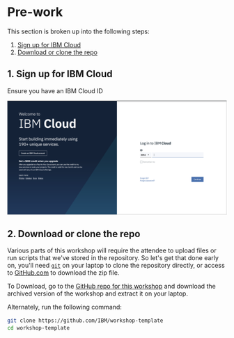 # Pre-work

This section is broken up into the following steps:

1. [Sign up for IBM Cloud](#1-sign-up-for-ibm-cloud)
1. [Download or clone the repo](#2-download-or-clone-the-repo)

## 1. Sign up for IBM Cloud

Ensure you have an IBM Cloud ID

![Cloud Sign up](../.gitbook/generic/ibm-cloud-sign-up.png)

## 2. Download or clone the repo

Various parts of this workshop will require the attendee to upload files or run scripts that we've stored in the repository. So let's get that done early on, you'll need [`git`](https://git-scm.com) on your laptop to clone the repository directly, or access to [GitHub.com](https://github.com/) to download the zip file.

To Download, go to the [GitHub repo for this workshop](https://github.com/IBM/workshop-template) and download the archived version of the workshop and extract it on your laptop.

Alternately, run the following command:

```bash
git clone https://github.com/IBM/workshop-template
cd workshop-template
```
